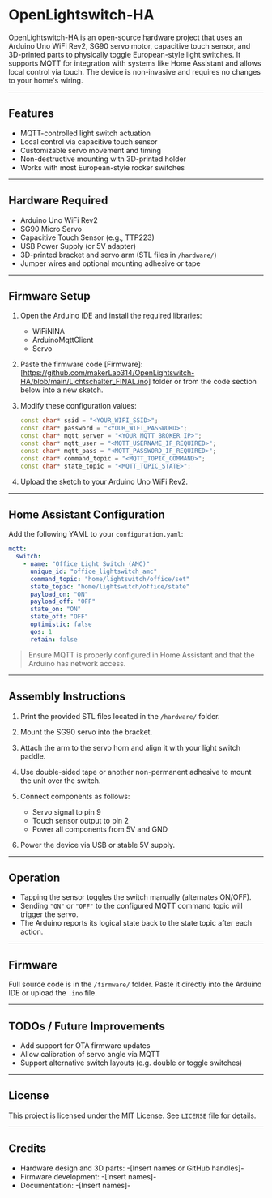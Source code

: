 # OpenLightswitch-HA

OpenLightswitch-HA is an open-source hardware project that uses an Arduino Uno WiFi Rev2, SG90 servo motor, capacitive touch sensor, and 3D-printed parts to physically toggle European-style light switches. It supports MQTT for integration with systems like Home Assistant and allows local control via touch. The device is non-invasive and requires no changes to your home's wiring.

---

## Features

* MQTT-controlled light switch actuation
* Local control via capacitive touch sensor
* Customizable servo movement and timing
* Non-destructive mounting with 3D-printed holder
* Works with most European-style rocker switches

---

## Hardware Required

* Arduino Uno WiFi Rev2
* SG90 Micro Servo
* Capacitive Touch Sensor (e.g., TTP223)
* USB Power Supply (or 5V adapter)
* 3D-printed bracket and servo arm (STL files in `/hardware/`)
* Jumper wires and optional mounting adhesive or tape

---

## Firmware Setup

1. Open the Arduino IDE and install the required libraries:

   * WiFiNINA
   * ArduinoMqttClient
   * Servo

2. Paste the firmware code [Firmware]:[https://github.com/makerLab314/OpenLightswitch-HA/blob/main/Lichtschalter_FINAL.ino] folder or from the code section below into a new sketch.

3. Modify these configuration values:

   ```cpp
   const char* ssid = "<YOUR_WIFI_SSID>";
   const char* password = "<YOUR_WIFI_PASSWORD>";
   const char* mqtt_server = "<YOUR_MQTT_BROKER_IP>";
   const char* mqtt_user = "<MQTT_USERNAME_IF_REQUIRED>";
   const char* mqtt_pass = "<MQTT_PASSWORD_IF_REQUIRED>";
   const char* command_topic = "<MQTT_TOPIC_COMMAND>";
   const char* state_topic = "<MQTT_TOPIC_STATE>";
   ```

4. Upload the sketch to your Arduino Uno WiFi Rev2.

---

## Home Assistant Configuration

Add the following YAML to your `configuration.yaml`:

```yaml
mqtt:
  switch:
    - name: "Office Light Switch (AMC)"
      unique_id: "office_lightswitch_amc"
      command_topic: "home/lightswitch/office/set"
      state_topic: "home/lightswitch/office/state"
      payload_on: "ON"
      payload_off: "OFF"
      state_on: "ON"
      state_off: "OFF"
      optimistic: false
      qos: 1
      retain: false
```

> Ensure MQTT is properly configured in Home Assistant and that the Arduino has network access.

---

## Assembly Instructions

1. Print the provided STL files located in the `/hardware/` folder.
2. Mount the SG90 servo into the bracket.
3. Attach the arm to the servo horn and align it with your light switch paddle.
4. Use double-sided tape or another non-permanent adhesive to mount the unit over the switch.
5. Connect components as follows:

   * Servo signal to pin 9
   * Touch sensor output to pin 2
   * Power all components from 5V and GND
6. Power the device via USB or stable 5V supply.

---

## Operation

* Tapping the sensor toggles the switch manually (alternates ON/OFF).
* Sending `"ON"` or `"OFF"` to the configured MQTT command topic will trigger the servo.
* The Arduino reports its logical state back to the state topic after each action.

---

## Firmware

Full source code is in the `/firmware/` folder. Paste it directly into the Arduino IDE or upload the `.ino` file.

---

## TODOs / Future Improvements

* Add support for OTA firmware updates
* Allow calibration of servo angle via MQTT
* Support alternative switch layouts (e.g. double or toggle switches)

---

## License

This project is licensed under the MIT License. See `LICENSE` file for details.

---

## Credits

* Hardware design and 3D parts: -\[Insert names or GitHub handles]-
* Firmware development: -\[Insert names]-
* Documentation: -\[Insert names]-
